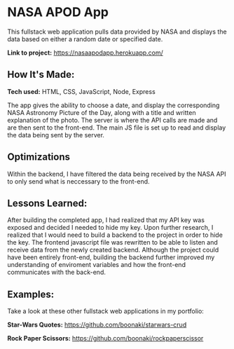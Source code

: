# NASA APOD App
This fullstack web application pulls data provided by NASA and displays the data based on either a random date or specified date.

**Link to project:** https://nasaapodapp.herokuapp.com/

<!-- ![alt tag](http://placecorgi.com/1200/650) -->

## How It's Made:

**Tech used:** HTML, CSS, JavaScript, Node, Express 

The app gives the ability to choose a date, and display the corresponding NASA Astronomy Picture of the Day, along with a title and written explanation of the photo. The server is where the API calls are made and are then sent to the front-end. The main JS file is set up to read and display the data being sent by the server.

## Optimizations

Within the backend, I have filtered the data being received by the NASA API to only send what is neccessary to the front-end.

## Lessons Learned:

After building the completed app, I had realized that my API key was exposed and decided I needed to hide my key. Upon further research, I realized that I would need to build a backend to the project in order to hide the key. The frontend javascript file was rewritten to be able to listen and receive data from the newly created backend. Although the project could have been entirely front-end, building the backend further improved my understanding of enviroment variables and how the front-end communicates with the back-end.

## Examples:
Take a look at these other fullstack web applications in my portfolio:

**Star-Wars Quotes:** https://github.com/boonaki/starwars-crud

**Rock Paper Scissors:** https://github.com/boonaki/rockpaperscissor
